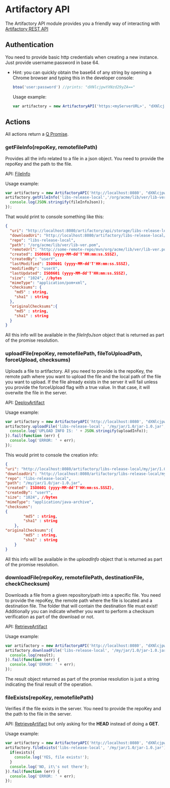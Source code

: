 # Artifactory API
The Artifactory API module provides you a friendly way of interacting with [Artifactory REST API](http://www.jfrog.com/confluence/display/RTF/Artifactory+REST+API)

## Authentication
You need to provide basic http credentials when creating a new instance. Just provide username:password in base 64.
* Hint: you can quickly obtain the base64 of any string by opening a Chrome browser and typing this in the developer console:

  ```javascript
  btoa('user:password') //prints: "dXNlcjpwYXNzd29yZA=="
  ```

  Usage example:

  ```javascript
  var artifactory = new ArtifactoryAPI('https:<myServerURL>', "dXNlcjpwYXNzd29yZA==");
  ```

## Actions
All actions return a [Q Promise](https://github.com/kriskowal/q).

### getFileInfo(repoKey, remotefilePath)
Provides all the info related to a file in a json object. You need to provide the repoKey and the path to the file.

API: [FileInfo](http://www.jfrog.com/confluence/display/RTF/Artifactory+REST+API#ArtifactoryRESTAPI-FileInfo)

  Usage example:

  ```javascript
  var artifactory = new ArtifactoryAPI('http://localhost:8080', "dXNlcjpwYXNzd29yZA==");
  artifactory.getFileInfo('libs-release-local','/org/acme/lib/ver/lib-ver.pom').then(function(fileInfoJson){
    console.log(JSON.stringify(fileInfoJson));
  });
  ```

  That would print to console something like this:

  ```json
  {
    "uri": "http://localhost:8080/artifactory/api/storage/libs-release-local/org/acme/lib/ver/lib-ver.pom",
    "downloadUri": "http://localhost:8080/artifactory/libs-release-local/org/acme/lib/ver/lib-ver.pom",
    "repo": "libs-release-local",
    "path": "/org/acme/lib/ver/lib-ver.pom",
    "remoteUrl": "http://some-remote-repo/mvn/org/acme/lib/ver/lib-ver.pom",
    "created": ISO8601 (yyyy-MM-dd'T'HH:mm:ss.SSSZ),
    "createdBy": "userY",
    "lastModified": ISO8601 (yyyy-MM-dd'T'HH:mm:ss.SSSZ),
    "modifiedBy": "userX",
    "lastUpdated": ISO8601 (yyyy-MM-dd'T'HH:mm:ss.SSSZ),
    "size": "1024", //bytes
    "mimeType": "application/pom+xml",
    "checksums": {
      "md5" : string,
      "sha1" : string
    },
    "originalChecksums":{
      "md5" : string,
      "sha1" : string
    }
  }
  ```
  All this info will be available in the *fileInfoJson* object that is returned as part of the promise resolution.

### uploadFile(repoKey, remotefilePath, fileToUploadPath, forceUpload, checksums)
Uploads a file to artifactory. All you need to provide is the repoKey, the remote path where you want to upload the file and the local path of the file you want to upload. If the file already exists in the server it will fail unless you provide the forceUpload flag with a true value. In that case, it will overwite the file in the server.

API: [DeployArtifact](http://www.jfrog.com/confluence/display/RTF/Artifactory+REST+API#ArtifactoryRESTAPI-DeployArtifact)

Usage example:

```javascript
var artifactory = new ArtifactoryAPI('http://localhost:8080', "dXNlcjpwYXNzd29yZA==");
artifactory.uploadFile('libs-release-local', '/my/jar/1.0/jar-1.0.jar', '/Users/user/artifacts/jar-1.0.jar').then(function (uploadInfo) {
  console.log('UPLOAD INFO IS: ' + JSON.stringify(uploadInfo));
}).fail(function (err) {
  console.log('ERROR: ' + err);
});
```
This would print to console the creation info:

```json
{
"uri": "http://localhost:8080/artifactory/libs-release-local/my/jar/1.0/jar-1.0.jar",
"downloadUri": "http://localhost:8080/artifactory/libs-release-local/my/jar/1.0/jar-1.0.jar",
"repo": "libs-release-local",
"path": "/my/jar/1.0/jar-1.0.jar",
"created": ISO8601 (yyyy-MM-dd'T'HH:mm:ss.SSSZ),
"createdBy": "userY",
"size": "1024", //bytes
"mimeType": "application/java-archive",
"checksums":
{
        "md5" : string,
        "sha1" : string
    },
"originalChecksums":{
        "md5" : string,
        "sha1" : string
    }
}
```
All this info will be available in the *uploadInfo* object that is returned as part of the promise resolution.

### downloadFile(repoKey, remotefilePath, destinationFile, checkChecksum)
Downloads a file from a given repository/path into a specific file. You need to provide the repoKey, the remote path where the file is located and a destination file. The folder that will contain the destination file must exist! Additionally you can indicate whether you want to perform a checksum verification as part of the download or not.

API: [RetrieveArtifact](http://www.jfrog.com/confluence/display/RTF/Artifactory+REST+API#ArtifactoryRESTAPI-RetrieveArtifact)

Usage example:

```javascript
var artifactory = new ArtifactoryAPI('http://localhost:8080', "dXNlcjpwYXNzd29yZA==");
artifactory.downloadFile('libs-release-local', '/my/jar/1.0/jar-1.0.jar', '/Users/user/Downloads/myJar.jar', true).then(function (result) {
  console.log(result);
}).fail(function (err) {
  console.log('ERROR: ' + err);
});
```
The result object returned as part of the promise resolution is just a string indicating the final result of the operation.

### fileExists(repoKey, remotefilePath)
Verifies if the file exists in the server. You need to provide the repoKey and the path to the file in the server.

API: [RetrieveArtifact](http://www.jfrog.com/confluence/display/RTF/Artifactory+REST+API#ArtifactoryRESTAPI-RetrieveArtifact) but only asking for the **HEAD** instead of doing a **GET**.

Usage example:
```javascript
var artifactory = new ArtifactoryAPI('http://localhost:8080', "dXNlcjpwYXNzd29yZA==");
artifactory.fileExists('libs-release-local', '/my/jar/1.0/jar-1.0.jar').then(function (exists) {
  if(exists){
    console.log('YES, file exists!');
  }
  console.log('NO, it\'s not there');
}).fail(function (err) {
  console.log('ERROR: ' + err);
});
```
